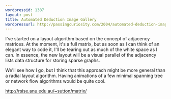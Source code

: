 ```yaml
---
wordpressid: 1387
layout: post
title: Automated Deduction Image Gallery
wordpressurl: http://passingcuriosity.com/2004/automated-deduction-image-gallery/
---
```


I've started on a layout algorithm based on the concept of adjacency matrices.
At the moment, it's a full matrix, but as soon as I can think of an elegant
way to code it, I'll be tearing out as much of the white space as I can. In
essence, the new layout will be a visual parallel of the adjacency lists data
structure for storing sparse graphs.

We'll see how I go, but I think that this approach might be more general than
a radial layout algorithm. Having animations of a few minimal spanning tree or
network flow algorithms would be quite cool.

<a href="http://rsise.anu.edu.au/%7Esutton/matrix/">http://rsise.anu.edu.au/~sutton/matrix/</a>
